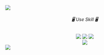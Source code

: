 
<img src="https://capsule-render.vercel.app/api?type=waving&color=ECDC7A&height=140&section=header&text=Lee%20Jae%20Yeong&animation=scaleIn&fontSize=20&fontAlign=10&fontAlignY=30"/>

<h6 align=center>🖥️ Use Skill 🖥️</h6>
<div height="300" align=center>
<img src="https://img.shields.io/badge/HTML5-E34F26?style=flat-square&logo=HTML5&logoColor=white"/></a>
<img src="https://img.shields.io/badge/CSS3-1572B6?style=flat-square&logo=CSS3&logoColor=white"/></a>
<img src="https://img.shields.io/badge/Javascript-F7DF1E?style=flat-square&logo=Javascript&logoColor=white"/></a>
</div>
<div align=center>
<image src="https://github-readme-stats.vercel.app/api/top-langs/?username=Jae0o&layout=compact(https://github.com/Jae0o/github-readme-stats)"/>
</div>



<img src="https://capsule-render.vercel.app/api?type=waving&color=ECDC7A&height=100&section=footer&text=&fontSize=90"/>
